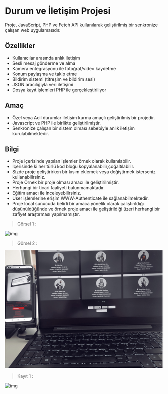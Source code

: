 # Durum ve İletişim Projesi

Proje, JavaScript, PHP ve Fetch API kullanılarak geliştirilmiş bir senkronize çalışan web uygulamasıdır.

## Özellikler

- Kullanıcılar arasında anlık iletişim
- Sesli mesaj gönderme ve alma
- Kamera entegrasyonu ile fotoğraf/video kaydetme
- Konum paylaşma ve takip etme
- Bildirim sistemi (titreşim ve bildirim sesi)
- JSON aracılığıyla veri iletişimi
- Dosya kayıt işlemleri PHP ile gerçekleştiriliyor

## Amaç

- Özel veya Acil durumlar iletişim kurma amaçlı geliştirilmiş bir projedir.
- Javascript ve PHP ile birlikte geliştirilmiştir.
- Senkronize çalışan bir sistem olması sebebiyle anlık iletişim kurulabilmektedir.

## Bilgi

- Proje içerisinde yapılan işlemler örnek olarak kullanılabilir.
- İçerisinde ki her türlü kod bloğu kopyalanabilir,çoğaltılabilir.
- Sizde proje geliştirirken bir kısım eklemek veya değiştirmek isterseniz kullanabilirsiniz.
- Proje Örnek bir proje olması amacı ile geliştirilmiştir.
- Herhangi bir ticari faaliyeti bulunmamaktadır.
- Eğitim amacı ile inceleyebilirsiniz.
- User işlemlerine erişim WWW-Authenticate ile sağlanabilmektedir.
- Proje local sunucuda belirli bir amaca yönelik olarak çalıştırıldığı düşünüldüğünde ve örnek proje amacı ile geliştirildiği üzeri herhangi bir zafiyet araştırması yapılmamıştır.

>Görsel 1 :

![img](/image/x.jpg)

>Görsel 2 :

![img](/image/y.jpg)

>Kayıt 1 :

![img](/image/x.gif)
